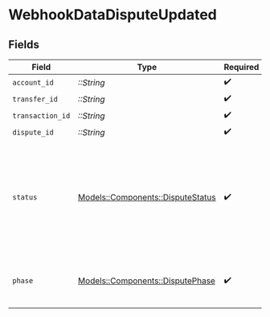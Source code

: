 # WebhookDataDisputeUpdated


## Fields

| Field                                                                                                                                                                                                   | Type                                                                                                                                                                                                    | Required                                                                                                                                                                                                | Description                                                                                                                                                                                             |
| ------------------------------------------------------------------------------------------------------------------------------------------------------------------------------------------------------- | ------------------------------------------------------------------------------------------------------------------------------------------------------------------------------------------------------- | ------------------------------------------------------------------------------------------------------------------------------------------------------------------------------------------------------- | ------------------------------------------------------------------------------------------------------------------------------------------------------------------------------------------------------- |
| `account_id`                                                                                                                                                                                            | *::String*                                                                                                                                                                                              | :heavy_check_mark:                                                                                                                                                                                      | N/A                                                                                                                                                                                                     |
| `transfer_id`                                                                                                                                                                                           | *::String*                                                                                                                                                                                              | :heavy_check_mark:                                                                                                                                                                                      | N/A                                                                                                                                                                                                     |
| `transaction_id`                                                                                                                                                                                        | *::String*                                                                                                                                                                                              | :heavy_check_mark:                                                                                                                                                                                      | N/A                                                                                                                                                                                                     |
| `dispute_id`                                                                                                                                                                                            | *::String*                                                                                                                                                                                              | :heavy_check_mark:                                                                                                                                                                                      | N/A                                                                                                                                                                                                     |
| `status`                                                                                                                                                                                                | [Models::Components::DisputeStatus](../../models/shared/disputestatus.md)                                                                                                                               | :heavy_check_mark:                                                                                                                                                                                      | The status of a particular dispute. <br/><br/>Read our [disputes guide](https://docs.moov.io/guides/money-movement/accept-payments/card-acceptance/disputes/#dispute-statuses) to learn what each status means. |
| `phase`                                                                                                                                                                                                 | [Models::Components::DisputePhase](../../models/shared/disputephase.md)                                                                                                                                 | :heavy_check_mark:                                                                                                                                                                                      | The phase of a dispute within the dispute lifecycle.                                                                                                                                                    |
